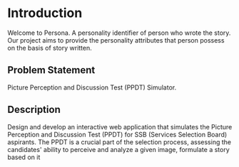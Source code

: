 # Introduction

Welcome to Persona. A personality identifier of person who wrote the story. Our project aims to provide the personality attributes that person possess on the basis of story written.

## Problem Statement
Picture Perception and Discussion Test (PPDT) Simulator.

## Description 

Design and develop an interactive web application that simulates the Picture Perception and Discussion Test (PPDT) for SSB (Services Selection Board) aspirants. The PPDT is a crucial part of the selection process, assessing the candidates' ability to perceive and analyze a given image, formulate a story based on it
   